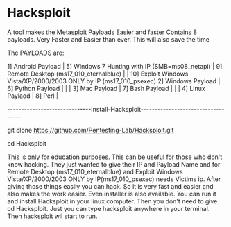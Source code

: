 # Hacksploit
A tool makes the Metasploit Payloads Easier and faster
Contains 8 payloads. Very Faster and Easier than ever. This will also save the time

The PAYLOADS are:

1] Android Payload | 5] Windows 7 Hunting with IP (SMB=ms08_netapi)  | 9] Remote Desktop (ms17_010_eternalblue)
                   |                                                 | 10] Exploit Windows Vista/XP/2000/2003 ONLY by IP (ms17_010_psexec) 
2] Windows Payload | 6] Python Payload                               |
                   |                                                 |
3] Mac Payload     | 7] Bash Payload                                 |
                   |                                                 |
4] Linux Paylaod   | 8] Perl                                         |



------------------------------Install-Hacksploit-----------------------------------

git clone https://github.com/Pentesting-Lab/Hacksploit.git

cd Hacksploit
                                                                  
This is only for education purposes. This can be useful for those who don't know hacking. They just wanted to give their IP and Payload Name and for  Remote Desktop (ms17_010_eternalblue) and Exploit Windows Vista/XP/2000/2003 ONLY by IP(ms17_010_psexec) needs Victims ip. After giving  those things easily you can hack. So it is very fast and easier and also makes the work easier. Even installer is also available. You can run it and install Hacksploit in your linux computer. Then you don't need to give cd Hacksploit. Just you can type hacksploit anywhere in your terminal. Then hacksploit wil start to run.
